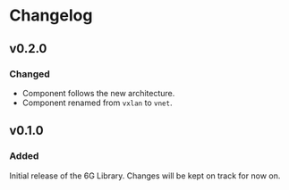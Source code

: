 # Changelog

## v0.2.0
### Changed
- Component follows the new architecture.
- Component renamed from `vxlan` to `vnet`.

## v0.1.0
### Added
Initial release of the 6G Library. Changes will be kept on track for now on.
